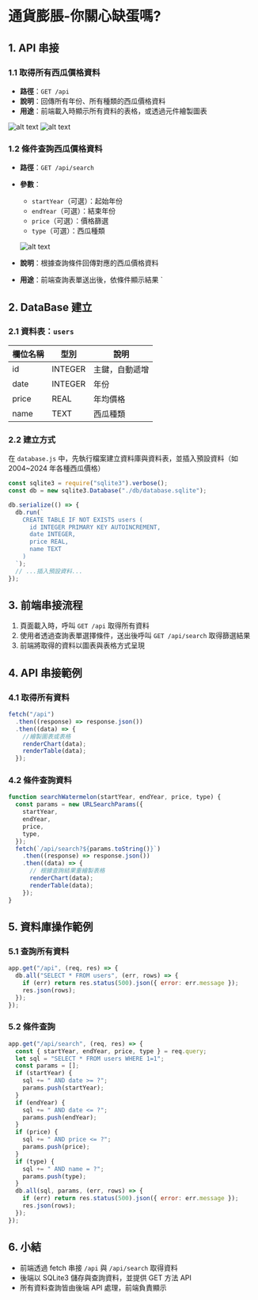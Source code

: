 # 通貨膨脹-你關心缺蛋嗎?

## 1. API 串接

### 1.1 取得所有西瓜價格資料

- **路徑**：`GET /api`
- **說明**：回傳所有年份、所有種類的西瓜價格資料
- **用途**：前端載入時顯示所有資料的表格，或透過元件繪製圖表

![alt text](image.png)
![alt text](image-1.png)

### 1.2 條件查詢西瓜價格資料

- **路徑**：`GET /api/search`
- **參數**：

  - `startYear`（可選）：起始年份
  - `endYear`（可選）：結束年份
  - `price`（可選）：價格篩選
  - `type`（可選）：西瓜種類

  ![alt text](image-2.png)

- **說明**：根據查詢條件回傳對應的西瓜價格資料
- **用途**：前端查詢表單送出後，依條件顯示結果
  `

## 2. DataBase 建立

### 2.1 資料表：`users`

| 欄位名稱 | 型別    | 說明           |
| -------- | ------- | -------------- |
| id       | INTEGER | 主鍵，自動遞增 |
| date     | INTEGER | 年份           |
| price    | REAL    | 年均價格       |
| name     | TEXT    | 西瓜種類       |

### 2.2 建立方式

在 `database.js` 中，先執行檔案建立資料庫與資料表，並插入預設資料（如 2004~2024 年各種西瓜價格）

```javascript
const sqlite3 = require("sqlite3").verbose();
const db = new sqlite3.Database("./db/database.sqlite");

db.serialize(() => {
  db.run(`
    CREATE TABLE IF NOT EXISTS users (
      id INTEGER PRIMARY KEY AUTOINCREMENT,
      date INTEGER,
      price REAL,
      name TEXT
    )
  `);
  // ...插入預設資料...
});
```

## 3. 前端串接流程

1. 頁面載入時，呼叫 `GET /api` 取得所有資料
2. 使用者透過查詢表單選擇條件，送出後呼叫 `GET /api/search` 取得篩選結果
3. 前端將取得的資料以圖表與表格方式呈現

## 4. API 串接範例

### 4.1 取得所有資料

```javascript
fetch("/api")
  .then((response) => response.json())
  .then((data) => {
    //繪製圖表或表格
    renderChart(data);
    renderTable(data);
  });
```

### 4.2 條件查詢資料

```javascript
function searchWatermelon(startYear, endYear, price, type) {
  const params = new URLSearchParams({
    startYear,
    endYear,
    price,
    type,
  });
  fetch(`/api/search?${params.toString()}`)
    .then((response) => response.json())
    .then((data) => {
      // 根據查詢結果重繪製表格
      renderChart(data);
      renderTable(data);
    });
}
```

## 5. 資料庫操作範例

### 5.1 查詢所有資料

```javascript
app.get("/api", (req, res) => {
  db.all("SELECT * FROM users", (err, rows) => {
    if (err) return res.status(500).json({ error: err.message });
    res.json(rows);
  });
});
```

### 5.2 條件查詢

```javascript
app.get("/api/search", (req, res) => {
  const { startYear, endYear, price, type } = req.query;
  let sql = "SELECT * FROM users WHERE 1=1";
  const params = [];
  if (startYear) {
    sql += " AND date >= ?";
    params.push(startYear);
  }
  if (endYear) {
    sql += " AND date <= ?";
    params.push(endYear);
  }
  if (price) {
    sql += " AND price <= ?";
    params.push(price);
  }
  if (type) {
    sql += " AND name = ?";
    params.push(type);
  }
  db.all(sql, params, (err, rows) => {
    if (err) return res.status(500).json({ error: err.message });
    res.json(rows);
  });
});
```

## 6. 小結

- 前端透過 fetch 串接 `/api` 與 `/api/search` 取得資料
- 後端以 SQLite3 儲存與查詢資料，並提供 GET 方法 API
- 所有資料查詢皆由後端 API 處理，前端負責顯示
